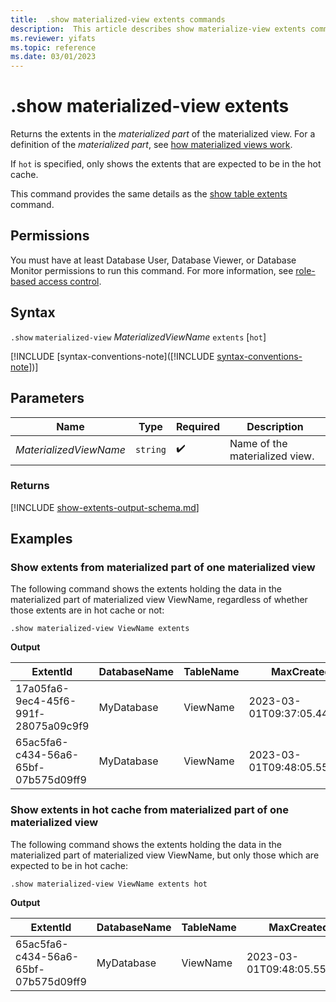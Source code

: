 ```yaml
---
title:  .show materialized-view extents commands
description:  This article describes show materialize-view extents commands.
ms.reviewer: yifats
ms.topic: reference
ms.date: 03/01/2023
---
```


# .show materialized-view extents

Returns the extents in the *materialized part* of the materialized view. For a definition of the *materialized part*, see [how materialized views work](materialized-view-overview.md#how-materialized-views-work).

If `hot` is specified, only shows the extents that are expected to be in the hot cache.

This command provides the same details as the [show table extents](../show-extents.md#table-scope) command.

## Permissions

You must have at least Database User, Database Viewer, or Database Monitor permissions to run this command. For more information, see [role-based access control](../../access-control/role-based-access-control.md).

## Syntax

`.show` `materialized-view` *MaterializedViewName* `extents` [`hot`]

[!INCLUDE [syntax-conventions-note]([!INCLUDE [syntax-conventions-note](/../includes/syntax-conventions-note.md)])]

## Parameters

| Name                   | Type   | Required | Description                    |
|------------------------|--------|----------|--------------------------------|
| *MaterializedViewName* | `string` |  :heavy_check_mark:  | Name of the materialized view. |

### Returns

[!INCLUDE [show-extents-output-schema.md](../../includes/show-extents-output-schema.md)]

## Examples

### Show extents from materialized part of one materialized view

The following command shows the extents holding the data in the materialized part of materialized view ViewName, regardless of whether those extents are in hot cache or not:

```kusto
.show materialized-view ViewName extents
```

**Output**

| ExtentId                              | DatabaseName | TableName  | MaxCreatedOn                 | OriginalSize | ExtentSize | CompressedSize | IndexSize | Blocks | Segments | ReservedSlot1 | ReservedSlot2 | ExtentContainerId | RowCount | MinCreatedOn                 | Tags | Kind      | ReservedSlot3 | DeletedRowCount |
|---------------------------------------|--------------|------------|------------------------------|--------------|------------|----------------|-----------|--------|----------|---------------|---------------|-------------------|----------|------------------------------|------|-----------|---------------|-----------------|
| 17a05fa6-9ec4-45f6-991f-28075a09c9f9  | MyDatabase   | ViewName   | 2023-03-01T09:37:05.4447625Z |       116458 |    1080900 |         388865 |    153527 |        |          |               |               |                   |     2876 | 2023-03-01T09:36:05.4536225Z |      | StorageV3 |               |               0 |
| 65ac5fa6-c434-56a6-65bf-07b575d09ff9  | MyDatabase   | ViewName   | 2023-03-01T09:48:05.5547625Z |       127458 |    1200900 |         407865 |    183539 |        |          |               |               |                   |     3000 | 2023-03-01T09:48:05.5547625Z |      | StorageV3 |               |               0 |

### Show extents in hot cache from materialized part of one materialized view

The following command shows the extents holding the data in the materialized part of materialized view ViewName, but only those which are expected to be in hot cache:

```kusto
.show materialized-view ViewName extents hot
```

**Output**

| ExtentId                              | DatabaseName | TableName  | MaxCreatedOn                 | OriginalSize | ExtentSize | CompressedSize | IndexSize | Blocks | Segments | ReservedSlot1 | ReservedSlot2 | ExtentContainerId | RowCount | MinCreatedOn                 | Tags | Kind      | ReservedSlot3 | DeletedRowCount |
|---------------------------------------|--------------|------------|------------------------------|--------------|------------|----------------|-----------|--------|----------|---------------|---------------|-------------------|----------|------------------------------|------|-----------|---------------|-----------------|
| 65ac5fa6-c434-56a6-65bf-07b575d09ff9  | MyDatabase   | ViewName   | 2023-03-01T09:48:05.5547625Z |       127458 |    1200900 |         407865 |    183539 |        |          |               |               |                   |     3000 | 2023-03-01T09:48:05.5547625Z |      | StorageV3 |               |               0 |
